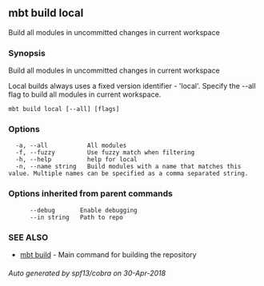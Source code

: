 ## mbt build local

Build all modules in uncommitted changes in current workspace

### Synopsis


Build all modules in uncommitted changes in current workspace

Local builds always uses a fixed version identifier - 'local'.
Specify the --all flag to build all modules in current workspace.
	

```
mbt build local [--all] [flags]
```

### Options

```
  -a, --all           All modules
  -f, --fuzzy         Use fuzzy match when filtering
  -h, --help          help for local
  -n, --name string   Build modules with a name that matches this value. Multiple names can be specified as a comma separated string.
```

### Options inherited from parent commands

```
      --debug       Enable debugging
      --in string   Path to repo
```

### SEE ALSO
* [mbt build](mbt_build.md)	 - Main command for building the repository

###### Auto generated by spf13/cobra on 30-Apr-2018
